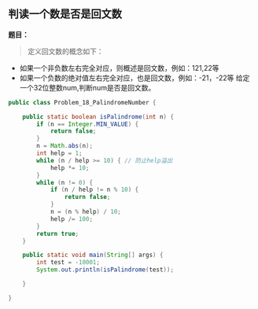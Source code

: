 ## 判读一个数是否是回文数

**题目：**
>定义回文数的概念如下：
- 如果一个非负数左右完全对应，则概述是回文数，例如：121,22等
- 如果一个负数的绝对值左右完全对应，也是回文数，例如：-21，-22等
给定一个32位整数num,判断num是否是回文数。


```java
public class Problem_18_PalindromeNumber {

	public static boolean isPalindrome(int n) {
		if (n == Integer.MIN_VALUE) {
			return false;
		}
		n = Math.abs(n);
		int help = 1;
		while (n / help >= 10) { // 防止help溢出
			help *= 10;
		}
		while (n != 0) {
			if (n / help != n % 10) {
				return false;
			}
			n = (n % help) / 10;
			help /= 100;
		}
		return true;
	}

	public static void main(String[] args) {
		int test = -10001;
		System.out.println(isPalindrome(test));

	}

}
```